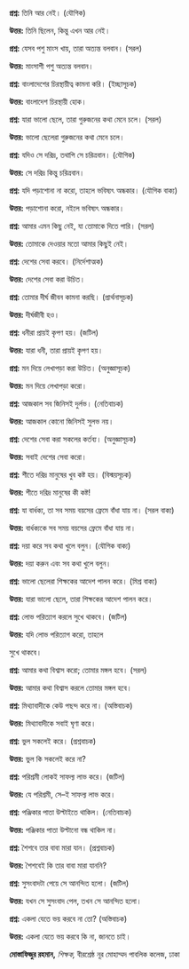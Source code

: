 **প্রশ্ন:** তিনি আর নেই। (যৌগিক)

**উত্তর:** তিনি ছিলেন, কিন্তু এখন আর নেই।

**প্রশ্ন:** যেসব পশু মাংস খায়, তারা অত্যন্ত বলবান। (সরল)

**উত্তর:** মাংসাশী পশু অত্যন্ত বলবান।

**প্রশ্ন:** বাংলাদেশের চিরস্থায়ীত্ব কামনা করি। (ইচ্ছাসূচক)

**উত্তর:** বাংলাদেশ চিরস্থায়ী হোক।

**প্রশ্ন:** যারা ভালো ছেলে, তারা গুরুজনের কথা মেনে চলে। (সরল)

**উত্তর:** ভালো ছেলেরা গুরুজনের কথা মেনে চলে।

**প্রশ্ন:** যদিও সে দরিদ্র, তথাপি সে চরিত্রবান। (যৌগিক)

**উত্তর:** সে দরিদ্র কিন্তু চরিত্রবান।

**প্রশ্ন:** যদি পড়াশোনা না করো, তাহলে ভবিষ্যৎ অন্ধকার। (যৌগিক বাক্য)

**উত্তর:** পড়াশোনা করো, নইলে ভবিষ্যৎ অন্ধকার।

**প্রশ্ন:** আমার এমন কিছু নেই, যা তোমাকে দিতে পারি। (সরল)

**উত্তর:** তোমাকে দেওয়ার মতো আমার কিছুই নেই।

**প্রশ্ন:** দেশের সেবা করবে। (নির্দেশাত্মক)

**উত্তর:** দেশের সেবা করা উচিত।

**প্রশ্ন:** তোমার দীর্ঘ জীবন কামনা করছি। (প্রার্থনাসূচক)

**উত্তর:** দীর্ঘজীবী হও।

**প্রশ্ন:** ধনীরা প্রায়ই কৃপণ হয়। (জটিল)

**উত্তর:** যারা ধনী, তারা প্রায়ই কৃপণ হয়।

**প্রশ্ন:** মন দিয়ে লেখাপড়া করা উচিত। (অনুজ্ঞাসূচক) 

**উত্তর:** মন দিয়ে লেখাপড়া করো।

**প্রশ্ন:** আজকাল সব জিনিসই দুর্লভ। (নেতিবাচক)

**উত্তর:** আজকাল কোনো জিনিসই সুলভ নয়।

**প্রশ্ন:** দেশের সেবা করা সকলের কর্তব্য। (অনুজ্ঞাসূচক)

**উত্তর:** সবাই দেশের সেবা করো।

**প্রশ্ন:** শীতে দরিদ্র মানুষের খুব কষ্ট হয়। (বিস্ময়সূচক)

**উত্তর:** শীতে দরিদ্র মানুষের কী কষ্ট!

**প্রশ্ন:** যা বার্ধক্য, তা সব সময় বয়সের ফ্রেমে বাঁধা যায় না। (সরল বাক্য)

**উত্তর:** বার্ধক্যকে সব সময় বয়সের ফ্রেমে বাঁধা যায় না।

**প্রশ্ন:** দয়া করে সব কথা খুলে বলুন। (যৌগিক বাক্য)

**উত্তর:** দয়া করুন এবং সব কথা খুলে বলুন।

**প্রশ্ন:** ভালো ছেলেরা শিক্ষকের আদেশ পালন করে। (মিশ্র বাক্য)

**উত্তর:** যারা ভালো ছেলে, তারা শিক্ষকের আদেশ পালন করে।

**প্রশ্ন:** লোভ পরিত্যাগ করলে সুখে থাকবে। (জটিল)

**উত্তর:** যদি লোভ পরিত্যাগ করো, তাহলে 

সুখে থাকবে।

**প্রশ্ন:** আমার কথা বিশ্বাস করো; তোমার মঙ্গল হবে। (সরল)

**উত্তর:** আমার কথা বিশ্বাস করলে তোমার মঙ্গল হবে।

**প্রশ্ন:** মিথ্যাবাদীকে কেউ পছন্দ করে না। (অস্তিবাচক)

**উত্তর:** মিথ্যাবাদীকে সবাই ঘৃণা করে।

**প্রশ্ন:** ভুল সকলেই করে। (প্রশ্নবাচক)

**উত্তর:** ভুল কি সকলেই করে না?

**প্রশ্ন:** পরিশ্রমী লোকই সাফল্য লাভ করে। (জটিল)

**উত্তর:** যে পরিশ্রমী, সে–ই সাফল্য লাভ করে।

**প্রশ্ন:** পঞ্জিকার পাতা উল্টাইতে থাকিল। (নেতিবাচক)

**উত্তর:** পঞ্জিকার পাতা উল্টানো বন্ধ থাকিল না।

**প্রশ্ন:** শৈশবে তার বাবা মারা যান। (প্রশ্নবাচক)

**উত্তর:** শৈশবেই কি তার বাবা মারা যাননি?

**প্রশ্ন:** সুসংবাদটা পেয়ে সে আনন্দিত হলো। (জটিল)

**উত্তর:** যখন সে সুসংবাদ পেল, তখন সে আনন্দিত হলো।

**প্রশ্ন:** একলা যেতে ভয় করবে না তো? (অস্তিবাচক)

**উত্তর:** একলা যেতে ভয় করবে কি না, জানতে চাই।

**মোস্তাফিজুর রহমান,** *শিক্ষক,* বীরশ্রেষ্ঠ নূর মোহাম্মদ পাবলিক কলেজ, ঢাকা
